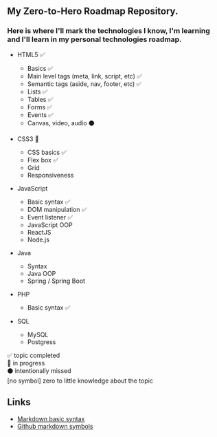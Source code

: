 ## My Zero-to-Hero Roadmap Repository.
### Here is where I'll mark the technologies I know, I'm learning and I'll learn in my personal technologies roadmap.

- HTML5 :white_check_mark:
  - Basics :white_check_mark:
  - Main level tags (meta, link, script, etc) :white_check_mark:
  - Semantic tags (aside, nav, footer, etc) :white_check_mark:
  - Lists :white_check_mark:
  - Tables :white_check_mark:
  - Forms :white_check_mark:
  - Events :white_check_mark:
  - Canvas, video, audio :black_circle:

- CSS3 :large_orange_diamond:
  - CSS basics :white_check_mark:
  - Flex box :white_check_mark:
  - Grid
  - Responsiveness

- JavaScript
  - Basic syntax :white_check_mark:
  - DOM manipulation :white_check_mark:
  - Event listener :white_check_mark:
  - JavaScript OOP
  - ReactJS
  - Node.js
- Java
  - Syntax
  - Java OOP
  - Spring / Spring Boot
- PHP
  - Basic syntax :white_check_mark:
- SQL
  - MySQL
  - Postgress

:white_check_mark: topic completed  
:large_orange_diamond: in progress  
:black_circle: intentionally missed  
[no symbol] zero to little knowledge about the topic

## Links

- [Markdown basic syntax](https://www.markdownguide.org/basic-syntax/)
- [Github markdown symbols](https://gist.github.com/rxaviers/7360908)
